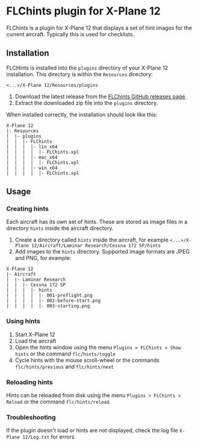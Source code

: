 # FLChints plugin for X-Plane 12

FLChints is a plugin for X-Plane 12 that displays a set of hint images for the current aircraft. Typically this is used
for checklists.

## Installation

FLCHints is installed into the `plugins` directory of your X-Plane 12 installation. This directory is within
the `Resources` directory:

```
<...>/X-Plane 12/Resources/plugins
```

1. Download the latest release from
   the [FLChints GitHub releases page](https://github.com/flightlevelchange/hints/releases).
2. Extract the downloaded zip file into the `plugins` directory.

When installed correctly, the installation should look like this:

```
X-Plane 12
|- Resources
|  |- plugins
|  |  |- FLChints
|  |  |  |- lin_x64
|  |  |  |  |- FLChints.xpl
|  |  |  |- mac_x64
|  |  |  |  |- FLChints.xpl
|  |  |  |- win_x64
|  |  |  |  |- FLChints.xpl
```

## Usage

### Creating hints

Each aircraft has its own set of hints. These are stored as image files in a directory `hints` inside the aircraft
directory.

1. Create a directory called `hints` inside the aircraft, for
   example `<...>/X-Plane 12/Aircraft/Laminar Research/Cessna 172 SP/hints`
2. Add images to the `hints` directory. Supported image formats are JPEG and PNG, for example:

```
X-Plane 12
|- Aircraft
|  |- Laminar Research
|  |  |- Cessna 172 SP
|  |  |  |- hints
|  |  |  |  |- 001-preflight.png
|  |  |  |  |- 002-before-start.png
|  |  |  |  |- 003-starting.png
``` 

### Using hints

1. Start X-Plane 12
2. Load the aircraft
3. Open the hints window using the menu `Plugins > FLChints > Show hints` or the command `flc/hints/toggle`
4. Cycle hints with the mouse scroll-wheel or the commands `flc/hints/previous` and `flc/hints/next`


### Reloading hints

Hints can be reloaded from disk using the menu `Plugins > FLChints > Reload` or the command `flc/hints/reload`.

### Troubleshooting

If the plugin doesn't load or hints are not displayed, check the log file `X-Plane 12/Log.txt` for errors.
